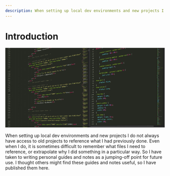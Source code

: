```yaml
---
description: When setting up local dev environments and new projects I do not always have access to old projects to reference what I had previously done. Even when I do, it is sometimes difficult to remember what files I need to reference, or extrapolate why I did something in a particular way. So I have taken to writing personal guides and notes as a jumping-off point for future use. I thought others might find these guides and notes useful, so I have published them here.
---
```


# Introduction

![Coding Stock Photo](assets/introduction.jpg)

<!-- ⚠️ Any changes to the text below should be copied to the above front matter description property -->

When setting up local dev environments and new projects I do not always have access to old projects to reference what I had previously done. Even when I do, it is sometimes difficult to remember what files I need to reference, or extrapolate why I did something in a particular way. So I have taken to writing personal guides and notes as a jumping-off point for future use. I thought others might find these guides and notes useful, so I have published them here.
